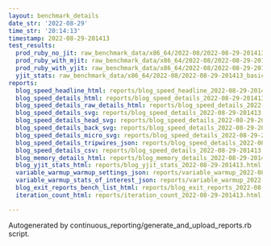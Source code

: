 ```yaml
---
layout: benchmark_details
date_str: '2022-08-29'
time_str: '20:14:13'
timestamp: 2022-08-29-201413
test_results:
  prod_ruby_no_jit: raw_benchmark_data/x86_64/2022-08/2022-08-29-201413_basic_benchmark_prod_ruby_no_jit.json
  prod_ruby_with_mjit: raw_benchmark_data/x86_64/2022-08/2022-08-29-201413_basic_benchmark_prod_ruby_with_mjit.json
  prod_ruby_with_yjit: raw_benchmark_data/x86_64/2022-08/2022-08-29-201413_basic_benchmark_prod_ruby_with_yjit.json
  yjit_stats: raw_benchmark_data/x86_64/2022-08/2022-08-29-201413_basic_benchmark_yjit_stats.json
reports:
  blog_speed_headline_html: reports/blog_speed_headline_2022-08-29-201413.html
  blog_speed_details_html: reports/blog_speed_details_2022-08-29-201413.html
  blog_speed_details_raw_details_html: reports/blog_speed_details_2022-08-29-201413.raw_details.html
  blog_speed_details_svg: reports/blog_speed_details_2022-08-29-201413.svg
  blog_speed_details_head_svg: reports/blog_speed_details_2022-08-29-201413.head.svg
  blog_speed_details_back_svg: reports/blog_speed_details_2022-08-29-201413.back.svg
  blog_speed_details_micro_svg: reports/blog_speed_details_2022-08-29-201413.micro.svg
  blog_speed_details_tripwires_json: reports/blog_speed_details_2022-08-29-201413.tripwires.json
  blog_speed_details_csv: reports/blog_speed_details_2022-08-29-201413.csv
  blog_memory_details_html: reports/blog_memory_details_2022-08-29-201413.html
  blog_yjit_stats_html: reports/blog_yjit_stats_2022-08-29-201413.html
  variable_warmup_warmup_settings_json: reports/variable_warmup_2022-08-29-201413.warmup_settings.json
  variable_warmup_stats_of_interest_json: reports/variable_warmup_2022-08-29-201413.stats_of_interest.json
  blog_exit_reports_bench_list_html: reports/blog_exit_reports_2022-08-29-201413.bench_list.html
  iteration_count_html: reports/iteration_count_2022-08-29-201413.html

---
```

Autogenerated by continuous_reporting/generate_and_upload_reports.rb script.
